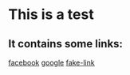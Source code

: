 # This is a test
## It contains some links:
[facebook](https://www.facebook.com)
[google](https://www.google.com)
[fake-link](https://www.fakestlinkever.com)